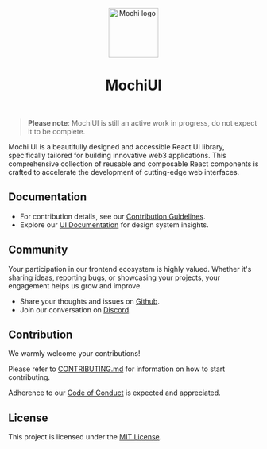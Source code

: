 <p align="center">
  <a href="https://github.com/consolelabs/mochi-ui">
    <img src="https://github.com/consolelabs/mochi-ui/assets/12707960/94788d57-5c95-428e-a374-8ec1a460851b" alt="Mochi logo" width="100" />
  </a>
</p>

<h1 align="center">MochiUI</h1>
<br />

> **Please note**: MochiUI is still an active work in progress, do not expect it
> to be complete.

Mochi UI is a beautifully designed and accessible React UI library, specifically
tailored for building innovative web3 applications. This comprehensive
collection of reusable and composable React components is crafted to accelerate
the development of cutting-edge web interfaces.

## Documentation

- For contribution details, see our
  [Contribution Guidelines](./CONTRIBUTING.md).
- Explore our [UI Documentation](https://ds.mochiui.com/) for design system
  insights.

## Community

Your participation in our frontend ecosystem is highly valued. Whether it's
sharing ideas, reporting bugs, or showcasing your projects, your engagement
helps us grow and improve.

- Share your thoughts and issues on
  [Github](https://github.com/consolelabs/mochi-ui/issues/new/choose).
- Join our conversation on [Discord](https://discord.com/invite/HNdcU8Kvfh).

## Contribution

We warmly welcome your contributions!

Please refer to [CONTRIBUTING.md](./CONTRIBUTING.md) for information on how to
start contributing.

Adherence to our [Code of Conduct](./CODE_OF_CONDUCT.md) is expected and
appreciated.

## License

This project is licensed under the
[MIT License](https://choosealicense.com/licenses/mit/).
